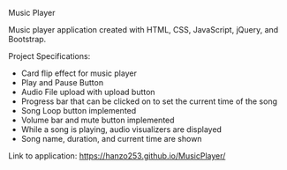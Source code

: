 Music Player

Music player application created with HTML, CSS, JavaScript, jQuery, and Bootstrap.

Project Specifications:

- Card flip effect for music player
- Play and Pause Button
- Audio File upload with upload button
- Progress bar that can be clicked on to set the current time of the song
- Song Loop button implemented
- Volume bar and mute button implemented
- While a song is playing, audio visualizers are displayed
- Song name, duration, and current time are shown

Link to application: https://hanzo253.github.io/MusicPlayer/
